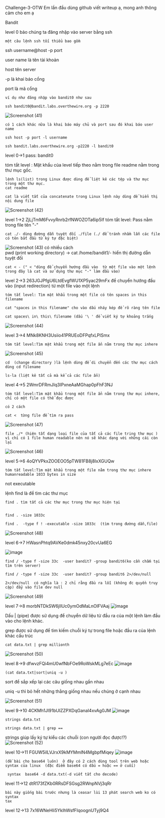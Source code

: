 Challenge-3-OTW
Em lần đầu dùng github viết writeup ạ, mong anh thông cảm cho em ạ 
 
 Bandit

level 0 bảo chúng ta đăng nhập vào server bằng ssh

	một câu lệnh ssh tối thiểu bao gồm 
 ssh username@host -p port
 
  user name là tên tài khoản 


  host tên server 
  
  -p  là khai báo cổng 
  
  port là mã cổng 
  
	ví dụ như đăng nhập vào bandit0 như sau 

	ssh bandit0@bandit.labs.overthewire.org -p 2220
 ![Screenshot (41)](https://github.com/user-attachments/assets/a36528d2-9ad3-4b47-b8ab-08fddb2dacf7)

	có 1 cách khác nữa là khai báo máy chủ và port sau đó khai báo user name 
 
 	ssh host -p port -l username
 
 	ssh bandit.labs.overthewire.org -p2220 -l bandit0 
	

level 0->1 pass: bandit0

  tóm tắt level : Mật khẩu của level tiếp theo nằm trong file readme nằm trong thư mục gốc.
 
 	lệnh ls(list) trong Linux được dùng để liệt kê các tệp và thư mục trong một thư mục.
 	cat readme 
 
 	cat là viết tắt của concatenate trong Linux lệnh này dùng để hiển thị nội dung file
 ![Screenshot (42)](https://github.com/user-attachments/assets/f6aeb163-18e8-44f8-92a8-a3309ad36c95)

level 1->2  ZjLjTmM6FvvyRnrb2rfNWOZOTa6ip5If
	tóm tắt level: Pass nằm trong file tên "-"

	cat ./- dùng đường dẫn tuyệt đối ./file (./ để tránh nhầm lẫn các file có tên bắt đầu từ ký tự đặc biệt)
 ![Screenshot (43)](https://github.com/user-attachments/assets/adf96c63-9403-40e2-b53a-40db567072b7)
	có nhiều cách  
  	pwd (print working directory) -> cat /home/bandit1/- hiển thị đường dẫn tuyệt đối 
  
	cat < - (" < "dùng để chuyển hướng đầu vào  từ một file vào một lệnh trong đây là cat và sử dụng thư mục "-" làm đầu vào)

level 2->3  263JGJPfgU6LtdEvgfWU1XP5yac29mFx
	để chuyển hướng đầu vào (input redirection) từ một file vào một lệnh

	tóm tắt level: Tìm mật khẩu trong một file có tên spaces in this filename

	cat "spaces in this filename" cho vào dấu nháy kép để rõ ràng tên file
 
	cat spaces\ in\ this\ filename (dấu '\ ' để viết ký tự khoảng trắng  
 
![Screenshot (44)](https://github.com/user-attachments/assets/cc2c2e5a-47ce-4864-87ad-aff1d9e201f5)


level 3->4 MNk8KNH3Usiio41PRUEoDFPqfxLPlSmx

	tóm tắt level:Tìm mật khẩu trong một file ẩn nằm trong thư mục inhere 
![Screenshot (45)](https://github.com/user-attachments/assets/f0012914-5dec-48af-ab38-8ed62a13ada6)

	cd  (change directory )là lệnh dùng để di chuyển đến các thư mục cách dùng cd filename

	ls-la (liệt kê tất cả mà kể cả các file ẩn)

level 4->5 2WmrDFRmJIq3IPxneAaMGhap0pFhF3NJ

	tóm tắt level:Tìm mật khẩu trong một file ẩn nằm trong thư mục inhere, chỉ có một file có thể đọc được 

	có 2 cách
 
	cat <  từng file để tìm ra pass 
 ![Screenshot (47)](https://github.com/user-attachments/assets/5c4f2edc-2eb4-4be4-93ae-f40982dcd440)


 
	file ./* (hiện tất dạng loại file của tất cả các file tring thư mục ) vì chỉ có 1 file human readable nên nó sẽ khác dạng với những cái còn lại 
 ![Screenshot (46)](https://github.com/user-attachments/assets/d0c45e4d-168e-4d48-9718-800b5aa3cdee)



level 5->6 4oQYVPkxZOOEOO5pTW81FB8j8lxXGUQw

	tóm tắt level:Tìm mật khẩu trong một file nằm trong thư mục inhere humanreadable 1033 bytes in size
not executable

lệnh find là để tìm các thư mục 

	find . tìm tất cả các thư mục trong thư mục hiện tại


	find . -size 1033c 
 
	find .  -type f ! -executable -size 1033c  (tìm trong đường dẫn,file)
 ![Screenshot (48)](https://github.com/user-attachments/assets/32ae7c56-7aaa-4544-992b-d21bc3e0df6e)


level 6->7 HWasnPhtq9AVKe0dmk45nxy20cvUa6EG

![image](https://github.com/user-attachments/assets/2347c7f0-96d1-4383-bba9-eda8782772c9)



	find / -type f -size 33c  -user bandit7 -group bandit6(ko cần chấm tại tìm trên server)
 
	find / -type f -size 33c  -user bandit7 -group bandit6 2>/dev/null 
 
	2>/dev/null  có nghĩa là : 2 chỉ rằng đầu ra lỗi (không đc quyền truy cập) đẩy vào file dev null 
 ![Screenshot (49)](https://github.com/user-attachments/assets/5e51ec02-5d55-4d52-abec-4ae5bbb1a9c7)

level 7->8 morbNTDkSW6jIlUc0ymOdMaLnOlFVAaj
![image](https://github.com/user-attachments/assets/22ddf46c-01fe-4815-8882-85cb9bf79c35)

Dấu | (pipe) được sử dụng để chuyển dữ liệu từ đầu ra của một lệnh làm đầu vào cho lệnh khác.

grep được sử dụng để tìm kiếm chuỗi ký tự trong file hoặc đầu ra của lệnh khác cấu trúc 

	cat data.txt | grep millionth 
 ![Screenshot (50)](https://github.com/user-attachments/assets/a2649f10-a248-4b39-a25f-9fc68496e222)

	
level 8->9 dfwvzFQi4mU0wfNbFOe9RoWskMLg7eEc
![image](https://github.com/user-attachments/assets/01aa307d-2ff5-414e-b88d-49711dbd83f6)


	
 
	(cat data.txt|sort|uniq -u )
 
 sort để sắp xếp lại các câu giống nhau gần nhau
 
 uniq -u thì bỏ hết những thằng giống nhau nếu chúng ở cạnh nhau 
 
 ![Screenshot (51)](https://github.com/user-attachments/assets/ad19c9eb-536f-480f-898c-d9aeaf2468bf)

level 9->10 4CKMh1JI91bUIZZPXDqGanal4xvAg0JM
![image](https://github.com/user-attachments/assets/3e5f2e5e-2d75-4a65-aa9a-80a913bd8bce)


	
	strings data.txt 
 
 	strings data.txt | grep == 

 strings giúp lấy ký tự kiểu các chuỗi (con người đọc được!?)
 ![Screenshot (52)](https://github.com/user-attachments/assets/4a02ed71-fdc5-4e03-afb0-ecc97a662f3a)


level 10->11 FGUW5ilLVJrxX9kMYMmlN4MgbpfMiqey
![image](https://github.com/user-attachments/assets/dc5092cf-5162-44a5-a7a6-a59df8b0047d)

	(đề bài cho base64 luôn)  ở đây có 2 cách dùng tool trên web hoặc syntax của linux  (đặc điểm base64 có dấu = hoặc == ở cuối)
 
	 syntax  base64 -d data.txt(-d viết tắt cho decode)
level 11->12 dtR173fZKb0RRsDFSGsg2RWnpNVj3qRr

	bài này giống bài trước nhưng là ceasar lùi 13 phát search web ko có syntax
	tax
level 12->13 7x16WNeHIi5YkIhWsfFIqoognUTyj9Q4
	
	


		
 






